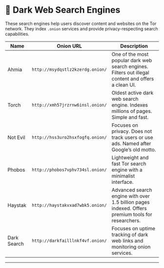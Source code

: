 # 🔎 Dark Web Search Engines

These search engines help users discover content and websites on the Tor network. They index `.onion` services and provide privacy-respecting search capabilities.

| Name           | Onion URL                                     | Description |
|----------------|-----------------------------------------------|-------------|
| Ahmia          | `http://msydqstlz2kzerdg.onion/`              | One of the most popular dark web search engines. Filters out illegal content and offers a clean UI. |
| Torch          | `http://xmh57jrzrnw6insl.onion/`              | Oldest active dark web search engine. Indexes millions of pages. Simple and fast. |
| Not Evil       | `http://hss3uro2hsxfogfq.onion/`              | Focuses on privacy. Does not track users or use ads. Named after Google’s old motto. |
| Phobos         | `http://phobos7vphv734sl.onion/`              | Lightweight and fast Tor search engine with a minimalist interface. |
| Haystak        | `http://haystakvxad7wbk5.onion/`              | Advanced search engine with over 1.5 billion pages indexed. Offers premium tools for researchers. |
| Dark Search    | `http://darkfailllnkf4vf.onion/`              | Focuses on uptime tracking of dark web links and monitoring onion services. |

---
